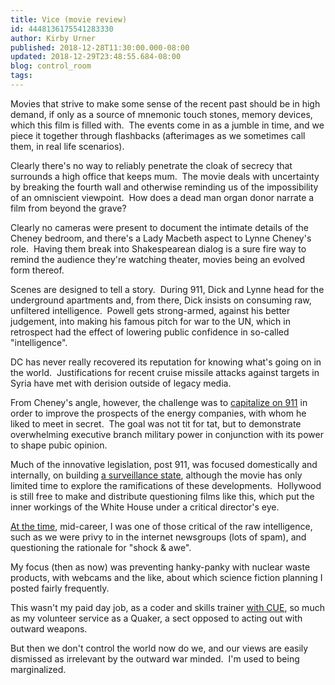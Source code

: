 ```yaml
---
title: Vice (movie review)
id: 4448136175541283330
author: Kirby Urner
published: 2018-12-28T11:30:00.000-08:00
updated: 2018-12-29T23:48:55.684-08:00
blog: control_room
tags: 
---
```


Movies that strive to make some sense of the recent past should be in high demand, if only as a source of mnemonic touch stones, memory devices, which this film is filled with.  The events come in as a jumble in time, and we piece it together through flashbacks (afterimages as we sometimes call them, in real life scenarios).

Clearly there's no way to reliably penetrate the cloak of secrecy that surrounds a high office that keeps mum.  The movie deals with uncertainty by breaking the fourth wall and otherwise reminding us of the impossibility of an omniscient viewpoint.  How does a dead man organ donor narrate a film from beyond the grave?

Clearly no cameras were present to document the intimate details of the Cheney bedroom, and there's a Lady Macbeth aspect to Lynne Cheney's role.  Having them break into Shakespearean dialog is a sure fire way to remind the audience they're watching theater, movies being an evolved form thereof.

Scenes are designed to tell a story.  During 911, Dick and Lynne head for the underground apartments and, from there, Dick insists on consuming raw, unfiltered intelligence.  Powell gets strong-armed, against his better judgement, into making his famous pitch for war to the UN, which in retrospect had the effect of lowering public confidence in so-called "intelligence".

DC has never really recovered its reputation for knowing what's going on in the world.  Justifications for recent cruise missile attacks against targets in Syria have met with derision outside of legacy media.

From Cheney's angle, however, the challenge was to [capitalize on 911](https://mybizmo.blogspot.com/2007/09/lampoon-harpoon.html) in order to improve the prospects of the energy companies, with whom he liked to meet in secret.  The goal was not tit for tat, but to demonstrate overwhelming executive branch military power in conjunction with its power to shape pubic opinion.

Much of the innovative legislation, post 911, was focused domestically and internally, on building [a surveillance state](https://controlroom.blogspot.com/2014/11/citizenfour-movie-review.html), although the movie has only limited time to explore the ramifications of these developments.  Hollywood is still free to make and distribute questioning films like this, which put the inner workings of the White House under a critical director's eye.

[At the time](https://medium.com/@kirbyurner/aluminum-tubes-b02edfdd06c0), mid-career, I was one of those critical of the raw intelligence, such as we were privy to in the internet newsgroups (lots of spam), and questioning the rationale for "shock & awe".

My focus (then as now) was preventing hanky-panky with nuclear waste products, with webcams and the like, about which science fiction planning I posted fairly frequently. 

This wasn't my paid day job, as a coder and skills trainer [with CUE](https://worldgame.blogspot.com/2006/06/machine-world.html), so much as my volunteer service as a Quaker, a sect opposed to acting out with outward weapons.

But then we don't control the world now do we, and our views are easily dismissed as irrelevant by the outward war minded.  I'm used to being marginalized.